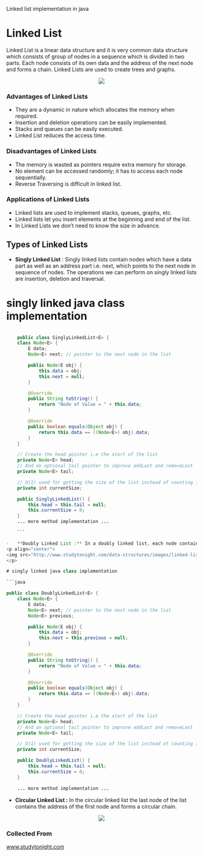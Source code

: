 ﻿Linked list implementation in java

# Linked List

Linked List is a linear data structure and it is very common data structure which consists of group of nodes in a sequence which is divided in two parts.
Each node consists of its own data and the address of the next node and forms a chain. Linked Lists are used to create trees and graphs.

<p align="center">
<img src="http://www.studytonight.com/data-structures/images/linked-list-1.png"?raw="true">
</p>

### Advantages of Linked Lists

-   They are a dynamic in nature which allocates the memory when required.
-   Insertion and deletion operations can be easily implemented.
-   Stacks and queues can be easily executed.
-   Linked List reduces the access time.

### Disadvantages of Linked Lists

-   The memory is wasted as pointers require extra memory for storage.
-   No element can be accessed randomly; it has to access each node sequentially.
-   Reverse Traversing is difficult in linked list.

### Applications of Linked Lists

-   Linked lists are used to implement stacks, queues, graphs, etc.
-   Linked lists let you insert elements at the beginning and end of the list.
-   In Linked Lists we don’t need to know the size in advance.

## Types of Linked Lists

-  **Singly Linked List** : Singly linked lists contain nodes which have a data part as well as an address part i.e. next, which points to the next node in sequence of nodes. The operations we can perform on singly linked lists are insertion, deletion and traversal.

# singly linked java class implementation

````java

    public class SinglyLinkedList<E> {
    class Node<E> {
        E data;
        Node<E> next; // pointer to the next node in the list

        public Node(E obj) {
            this.data = obj;
            this.next = null;
        }

        @Override
        public String toString() {
            return "Node of Value = " + this.data;
        }

        @Override
        public boolean equals(Object obj) {
            return this.data == ((Node<E>) obj).data;
        }
    }

    // Create the head pointer i.e the start of the list
    private Node<E> head;
    // And an optional tail pointer to improve addLast and removeLast
    private Node<E> tail;

    // O(1) used for getting the size of the list instead of counting in linear time
    private int currentSize;

    public SinglyLinkedList() {
        this.head = this.tail = null;
        this.currentSize = 0;
    }
    ... more method implementation ...

    ```

-   **Doubly Linked List :** In a doubly linked list, each node contains two links the first link points to the previous node and the next link points to the next node in the sequence.
<p align="center">
<img src="http://www.studytonight.com/data-structures/images/linked-list-double.png"?raw="true">
</p>

# singly linked java class implementation

```java

public class DoublyLinkedList<E> {
    class Node<E> {
        E data;
        Node<E> next; // pointer to the next node in the list
        Node<E> previous;

        public Node(E obj) {
            this.data = obj;
            this.next = this.previous = null;
        }

        @Override
        public String toString() {
            return "Node of Value = " + this.data;
        }

        @Override
        public boolean equals(Object obj) {
            return this.data == ((Node<E>) obj).data;
        }
    }

    // Create the head pointer i.e the start of the list
    private Node<E> head;
    // And an optional tail pointer to improve addLast and removeLast
    private Node<E> tail;

    // O(1) used for getting the size of the list instead of counting in linear time
    private int currentSize;

    public DoublyLinkedList() {
        this.head = this.tail = null;
        this.currentSize = 0;
    }

    ... more method implementation ...

````

-   **Circular Linked List :** In the circular linked list the last node of the list contains the address of the first node and forms a circular chain.
<p align="center">
<img src="http://www.studytonight.com/data-structures/images/linked-list-circular.png"?raw="true">
</p>

### Collected From

www.studytonight.com

```

```
